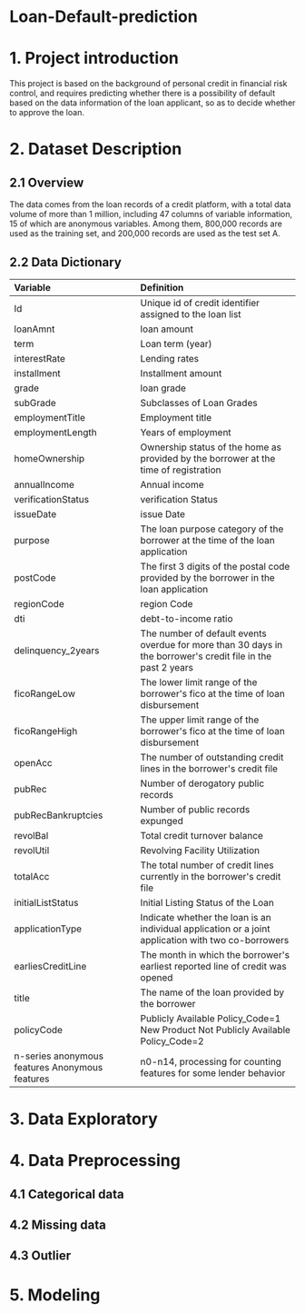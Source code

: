 # Loan-Default-prediction

# 1. Project introduction
This project is based on the background of personal credit in financial risk control, and requires predicting whether there is a possibility of default based on the data information of the loan applicant, so as to decide whether to approve the loan.

# 2. Dataset Description

## 2.1 Overview
The data comes from the loan records of a credit platform, with a total data volume of more than 1 million, including 47 columns of variable information, 15 of which are anonymous variables. Among them, 800,000 records are used as the training set, and 200,000 records are used as the test set A.

## 2.2 Data Dictionary
| Variable | Definition |
| :-----| :----- |
| Id | Unique id of credit identifier assigned to the loan list |
| loanAmnt | loan amount |
| term | Loan term (year) |
| interestRate | Lending rates |
| installment | Installment amount |
| grade | loan grade |
| subGrade | Subclasses of Loan Grades |
| employmentTitle | Employment title |
| employmentLength | Years of employment |
| homeOwnership|Ownership status of the home as provided by the borrower at the time of registration
| annualIncome | Annual income
verificationStatus	| verification Status
issueDate | issue Date
purpose | The loan purpose category of the borrower at the time of the loan application
postCode | The first 3 digits of the postal code provided by the borrower in the loan application
regionCode | region Code
dti | debt-to-income ratio
delinquency_2years | The number of default events overdue for more than 30 days in the borrower's credit file in the past 2 years
ficoRangeLow | The lower limit range of the borrower's fico at the time of loan disbursement
ficoRangeHigh | The upper limit range of the borrower's fico at the time of loan disbursement
openAcc | The number of outstanding credit lines in the borrower's credit file
pubRec | Number of derogatory public records
pubRecBankruptcies | Number of public records expunged
revolBal | Total credit turnover balance
revolUtil | Revolving Facility Utilization
totalAcc | The total number of credit lines currently in the borrower's credit file
initialListStatus | Initial Listing Status of the Loan
applicationType | Indicate whether the loan is an individual application or a joint application with two co-borrowers
earliesCreditLine | The month in which the borrower's earliest reported line of credit was opened
title | The name of the loan provided by the borrower
policyCode | Publicly Available Policy_Code=1 New Product Not Publicly Available Policy_Code=2
n-series anonymous features Anonymous features | n0-n14, processing for counting features for some lender behavior

# 3. Data Exploratory

# 4. Data Preprocessing
## 4.1 Categorical data
## 4.2 Missing data
## 4.3 Outlier

# 5. Modeling
